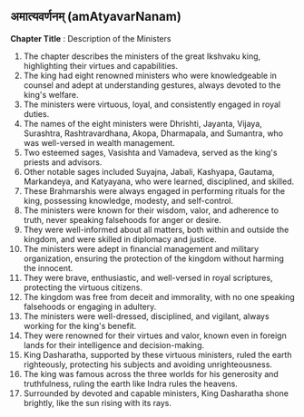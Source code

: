 ## अमात्यवर्णनम् (amAtyavarNanam)

**Chapter Title** : Description of the Ministers

1. The chapter describes the ministers of the great Ikshvaku king, highlighting their virtues and capabilities.
2. The king had eight renowned ministers who were knowledgeable in counsel and adept at understanding gestures, always devoted to the king's welfare.
3. The ministers were virtuous, loyal, and consistently engaged in royal duties.
4. The names of the eight ministers were Dhrishti, Jayanta, Vijaya, Surashtra, Rashtravardhana, Akopa, Dharmapala, and Sumantra, who was well-versed in wealth management.
5. Two esteemed sages, Vasishta and Vamadeva, served as the king's priests and advisors.
6. Other notable sages included Suyajna, Jabali, Kashyapa, Gautama, Markandeya, and Katyayana, who were learned, disciplined, and skilled.
7. These Brahmarshis were always engaged in performing rituals for the king, possessing knowledge, modesty, and self-control.
8. The ministers were known for their wisdom, valor, and adherence to truth, never speaking falsehoods for anger or desire.
9. They were well-informed about all matters, both within and outside the kingdom, and were skilled in diplomacy and justice.
10. The ministers were adept in financial management and military organization, ensuring the protection of the kingdom without harming the innocent.
11. They were brave, enthusiastic, and well-versed in royal scriptures, protecting the virtuous citizens.
12. The kingdom was free from deceit and immorality, with no one speaking falsehoods or engaging in adultery.
13. The ministers were well-dressed, disciplined, and vigilant, always working for the king's benefit.
14. They were renowned for their virtues and valor, known even in foreign lands for their intelligence and decision-making.
15. King Dasharatha, supported by these virtuous ministers, ruled the earth righteously, protecting his subjects and avoiding unrighteousness.
16. The king was famous across the three worlds for his generosity and truthfulness, ruling the earth like Indra rules the heavens.
17. Surrounded by devoted and capable ministers, King Dasharatha shone brightly, like the sun rising with its rays.
